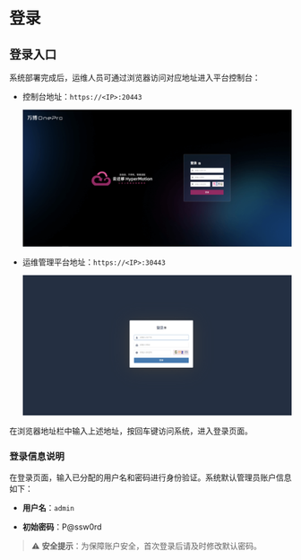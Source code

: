 # **登录**
## **登录入口**

系统部署完成后，运维人员可通过浏览器访问对应地址进入平台控制台：

* 控制台地址：`https://<IP>:20443`

  ![](./image/login-loginportal-1.png)

* 运维管理平台地址：`https://<IP>:30443`

  ![](./image/login-loginportal-2.png)

在浏览器地址栏中输入上述地址，按回车键访问系统，进入登录页面。

### **登录信息说明**

在登录页面，输入已分配的用户名和密码进行身份验证。系统默认管理员账户信息如下：

* **用户名**：`admin`

* **初始密码**：P@ssw0rd

> ⚠️ **安全提示**：为保障账户安全，首次登录后请及时修改默认密码。